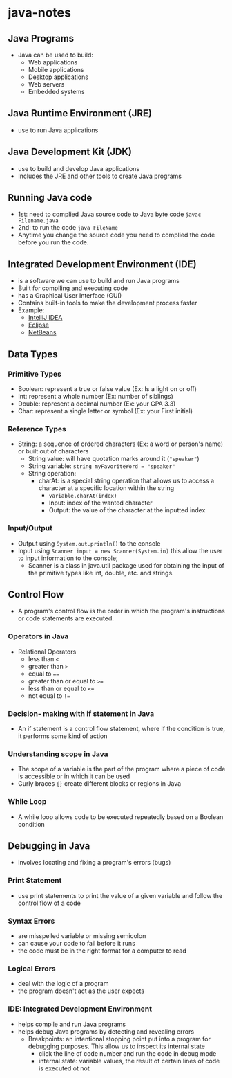 # java-notes

## Java Programs
- Java can be used to build:
  - Web applications
  - Mobile applications
  - Desktop applications
  - Web servers
  - Embedded systems

## Java Runtime Environment (JRE)
- use to run Java applications 

## Java Development Kit (JDK)
- use to build and develop Java applications 
- Includes the JRE and other tools to create Java programs

## Running Java code
- 1st: need to complied Java source code to Java byte code `javac Filename.java`
- 2nd: to run the code `java FileName`
- Anytime you change the source code you need to complied the code before you run the code.

## Integrated Development Environment (IDE)
- is a software we can use to build and run Java programs 
- Built for compiling and executing code
- has a Graphical User Interface (GUI)
- Contains built-in tools to make the development process faster
- Example: 
  - [IntelliJ IDEA](https://www.jetbrains.com/idea/)
  - [Eclipse](https://www.eclipse.org/)
  - [NetBeans](https://netbeans.apache.org/)

## Data Types

### Primitive Types

- Boolean: represent a true or false value (Ex: Is a light on or off)
- Int: represent a whole number (Ex: number of siblings)
- Double: represent a decimal number (Ex: your GPA 3.3)
- Char: represent a single letter or symbol (Ex: your First initial)

### Reference Types

- String: a sequence of ordered characters (Ex: a word or person's name) or built out of characters
  - String value: will have quotation marks around it (`"speaker"`)
  - String variable: `string myFavoriteWord = "speaker"`
  - String operation:
    - charAt: is a special string operation that allows us to access a character at a specific location within the string
      - `variable.charAt(index)`
      - Input: index of the wanted character
      - Output: the value of the character at the inputted index

### Input/Output
- Output using `System.out.println()` to the console
- Input using `Scanner input = new Scanner(System.in)` this allow the user to input information to the console;
  - Scanner is a class in java.util package used for obtaining the input of the primitive types like int, double, etc. and strings.

## Control Flow
- A program's control flow is the order in which the program's instructions or code statements are executed.

### Operators in Java
- Relational Operators
  - less than `<`
  - greater than `>`
  - equal to `==`
  - greater than or equal to `>=`
  - less than or equal to `<=`
  - not equal to `!=`

### Decision- making with if statement in Java
- An if statement is a control flow statement, where if the condition is true, it performs some kind of action

### Understanding scope in Java
- The scope of a variable is the part of the program where a piece of code is accessible or in which it can be used
- Curly braces `{}` create different blocks or regions in Java
### While Loop
- A while loop allows code to be executed repeatedly based on a Boolean condition

## Debugging in Java
- involves locating and fixing a program's errors (bugs)

### Print Statement
- use print statements to print  the value of a given variable and follow the control flow of a code

### Syntax Errors
- are misspelled variable or missing semicolon
- can cause your code to fail before it runs
- the code must be in the right format for a computer to read

### Logical Errors
- deal with the logic of a program
- the program doesn't act as the user expects

### IDE: Integrated Development Environment
- helps compile and run Java programs
- helps debug Java programs by detecting and revealing errors
  - Breakpoints: an intentional stopping point put into a program for debugging purposes. This allow us to inspect its internal state
    - click the line of code number and run the code in debug mode
    - internal state: variable values, the result of certain lines of code is executed ot not


